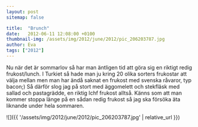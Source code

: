 ```yaml
---
layout: post
sitemap: false

title:  "Brunch"
date:   2012-06-11 12:08:00 +0100
thumbnail-img: /assets/img/2012/june/2012/pic_206203787.jpg
author: Eva
tags: ["2012"]
---
```


Nu när det är sommarlov så har man äntligen tid att göra sig en riktigt redig frukost/lunch. I Turkiet så hade man ju kring 20 olika sorters frukostar att välja mellan men man har ändå saknat en frukost med svenska råvaror, typ bacon;) Så därför slog jag på stort med äggomelett och stekfläsk med sallad och pastagrädde, en riktig lchf frukost alltså. Känns som att man kommer stoppa länge på en sådan redig frukost så jag ska försöka äta liknande under hela sommaren.

![]({{ '/assets/img/2012/june/2012/pic_206203787.jpg'  | relative_url }})


